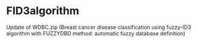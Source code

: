 # FID3algorithm
Update of WDBC.zip (Breast cancer disease classification using fuzzy-ID3 algorithm with FUZZYDBD method: automatic fuzzy database definition)
